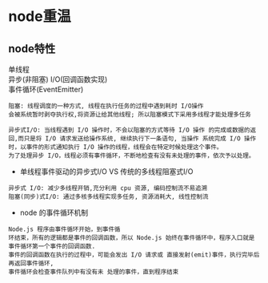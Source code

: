 # node重温

## node特性
单线程  
异步(非阻塞) I/O(回调函数实现)  
事件循环(EventEmitter)  

```
阻塞: 线程调度的一种方式, 线程在执行任务的过程中遇到耗时 I/O操作  
会被系统暂时剥夺执行权,将资源让给其他线程; 所以阻塞模式下采用多线程才能处理多任务  

异步式I/O: 当线程遇到 I/O 操作时，不会以阻塞的方式等待 I/O 操作 的完成或数据的返回,而只是将 I/O 请求发送给操作系统, 继续执行下一条语句, 当操作 系统完成 I/O 操作时，以事件的形式通知执行 I/O 操作的线程，线程会在特定时候处理这个事件。  
为了处理异步 I/O，线程必须有事件循环，不断地检查有没有未处理的事件，依次予以处理。
```
- 单线程事件驱动的异步式I/O VS 传统的多线程阻塞式I/O 
```
异步式 I/O: 减少多线程开销,充分利用 cpu 资源, 编码控制流不易追溯  
阻塞(同步)式I/O: 通过多核多线程实现多任务, 资源消耗大, 线性控制流  
```
- node 的事件循环机制
```
Node.js 程序由事件循环开始，到事件循
环结束，所有的逻辑都是事件的回调函数，所以 Node.js 始终在事件循环中，程序入口就是 事件循环第一个事件的回调函数. 
事件的回调函数在执行的过程中，可能会发出 I/O 请求或 直接发射(emit)事件，执行完毕后再返回事件循环, 
事件循环会检查事件队列中有没有未 处理的事件，直到程序结束
```
